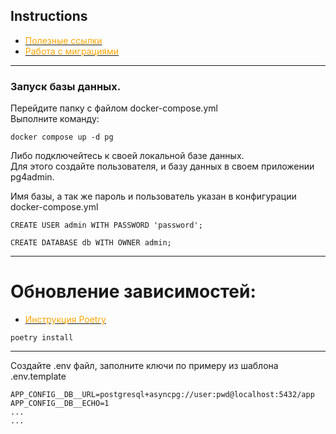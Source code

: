 ## Instructions

* [<span style="color:orange">Полезные ссылки</span>](instruction%2FInfo_Dev.md)
* [<span style="color:orange">Работа с миграциями</span>](instruction%2Falembic_command.md)
---
### Запуск базы данных.
Перейдите папку с файлом docker-compose.yml\
Выполните команду:
```
docker compose up -d pg
```
Либо подключейтесь к своей локальной базе данных.\
Для этого создайте пользователя, и базу данных в своем приложении pg4admin.

Имя базы, а так же пароль и пользователь указан в конфигурации docker-compose.yml
```
CREATE USER admin WITH PASSWORD 'password';
```
```
CREATE DATABASE db WITH OWNER admin;
```
---
# Обновление зависимостей:

* [<span style="color:orange">Инструкция Poetry</span>](https://habr.com/ru/articles/593529/)

```
poetry install
```
---
Создайте .env файл, заполните ключи по примеру из шаблона .env.template
```dotenv
APP_CONFIG__DB__URL=postgresql+asyncpg://user:pwd@localhost:5432/app
APP_CONFIG__DB__ECHO=1
...
...
```

